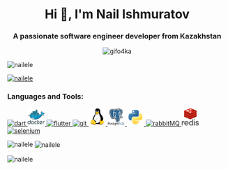 <h1 align="center">Hi 👋, I'm Nail Ishmuratov</h1>
<h3 align="center">A passionate software engineer developer from Kazakhstan</h3>
<div align='center'>
   <img width=400 src="https://psv4.userapi.com/c834600/u217174129/docs/d3/8d5fc1ccc212/tumblr_p2da6b86hg1u86t2qo2_540_1.gif?extra=W9z1fOtGBrbeaFRGiXSxrDDoTrnPI8af7SFKPg9MzLVRieakEsaru7JO_6Zz3unH_auHtGYHzPHsyDkH-mqtFnynEkxYqyuGhJwef6MuXquTBiDog3J91VGO-_SM5F7sX9AQ8zII_HvJnRucGCaBRDg" alt="gifo4ka"><br/>
</div>
<p align="left"> <img src="https://komarev.com/ghpvc/?username=nailele&label=Profile%20views&color=0e75b6&style=flat" alt="nailele" /> </p>

<p align="left"> <a href="https://github.com/ryo-ma/github-profile-trophy"><img src="https://github-profile-trophy.vercel.app/?username=nailele" alt="nailele" /></a> </p>

<h3 align="left">Languages and Tools:</h3>
<p align="left"> <a href="https://dart.dev" target="_blank" rel="noreferrer"> <img src="https://www.vectorlogo.zone/logos/dartlang/dartlang-icon.svg" alt="dart" width="40" height="40"/> </a> <a href="https://www.docker.com/" target="_blank" rel="noreferrer"> <img src="https://raw.githubusercontent.com/devicons/devicon/master/icons/docker/docker-original-wordmark.svg" alt="docker" width="40" height="40"/> </a> <a href="https://flutter.dev" target="_blank" rel="noreferrer"> <img src="https://www.vectorlogo.zone/logos/flutterio/flutterio-icon.svg" alt="flutter" width="40" height="40"/> </a> <a href="https://git-scm.com/" target="_blank" rel="noreferrer"> <img src="https://www.vectorlogo.zone/logos/git-scm/git-scm-icon.svg" alt="git" width="40" height="40"/> </a> <a href="https://www.linux.org/" target="_blank" rel="noreferrer"> <img src="https://raw.githubusercontent.com/devicons/devicon/master/icons/linux/linux-original.svg" alt="linux" width="40" height="40"/> </a> <a href="https://www.postgresql.org" target="_blank" rel="noreferrer"> <img src="https://raw.githubusercontent.com/devicons/devicon/master/icons/postgresql/postgresql-original-wordmark.svg" alt="postgresql" width="40" height="40"/> </a> <a href="https://www.python.org" target="_blank" rel="noreferrer"> <img src="https://raw.githubusercontent.com/devicons/devicon/master/icons/python/python-original.svg" alt="python" width="40" height="40"/> </a> <a href="https://www.rabbitmq.com" target="_blank" rel="noreferrer"> <img src="https://www.vectorlogo.zone/logos/rabbitmq/rabbitmq-icon.svg" alt="rabbitMQ" width="40" height="40"/> </a> <a href="https://redis.io" target="_blank" rel="noreferrer"> <img src="https://raw.githubusercontent.com/devicons/devicon/master/icons/redis/redis-original-wordmark.svg" alt="redis" width="40" height="40"/> </a> <a href="https://www.selenium.dev" target="_blank" rel="noreferrer"> <img src="https://raw.githubusercontent.com/detain/svg-logos/780f25886640cef088af994181646db2f6b1a3f8/svg/selenium-logo.svg" alt="selenium" width="40" height="40"/> </a> </p>

<p><img align="left" src="https://github-readme-stats.vercel.app/api/top-langs?username=nailele&show_icons=true&locale=en&layout=compact" alt="nailele" /></p>

<p>&nbsp;<img align="center" src="https://github-readme-stats.vercel.app/api?username=nailele&show_icons=true&locale=en" alt="nailele" /></p>

<p><img align="center" src="https://github-readme-streak-stats.herokuapp.com/?user=nailele&" alt="nailele" /></p>
